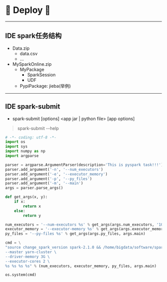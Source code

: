 # :rocket: Deploy :facepunch:
---
## IDE spark任务结构
- Data.zip
    - data.csv
    - ...
- MySparkOnline.zip
    - MyPackage
        -  SparkSession
        -  UDF
    - PypiPackage: jieba(举例)
---
## IDE spark-submit
- spark-submit [options] <app jar | python file> [app options]
> spark-submit --help

```python
# -*- coding: utf-8 -*-
import os
import sys
import numpy as np
import argparse

parser = argparse.ArgumentParser(description='This is pyspark task!!!')
parser.add_argument('-n', '--num_executors')
parser.add_argument('-e', '--executor_memory')
parser.add_argument('-p', '--py_files')
parser.add_argument('-m', '--main')
args = parser.parse_args()

def get_args(x, y):
    if x:
        return x
    else:
        return y

num_executors = '--num-executors %s' % get_args(args.num_executors, '10')
executor_memory = '--executor-memory %s' % get_args(args.executor_memory, '20G')
py_files = '--py-files %s' % get_args(args.py_files, args.main)

cmd = \
"source change_spark_version spark-2.1.0 && /home/bigdata/software/spark-2.1.0.7-bin-2.4.0.10/bin/spark-submit \
--master yarn-cluster \
--driver-memory 3G \
--executor-cores 2 \
%s %s %s %s" % (num_executors, executor_memory, py_files, args.main)

os.system(cmd)
```



